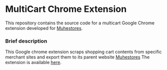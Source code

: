 # MultiCart Chrome Extension

This repository contains the source code for a multicart Google Chrome extension developed for [Muhestores](https://muhestores.com/).

### Brief description

This Google chrome extension scraps shopping cart contents from specific merchant sites and export them to its parent website [Muhestores](https://muhestores.com/)
The extension is available [here](https://chromewebstore.google.com/detail/muhestores-extension/momiompimlcddhlflnbfpeobccondaek).
